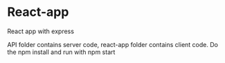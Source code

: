 # React-app
React app with express

API folder contains server code,
react-app folder contains client code.
Do the npm install and run with npm start
